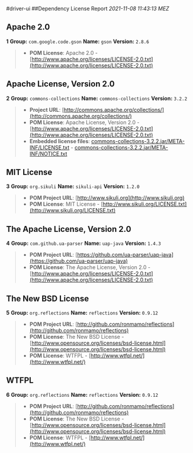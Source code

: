 
#driver-ui
##Dependency License Report
_2021-11-08 11:43:13 MEZ_
## Apache 2.0

**1** **Group:** `com.google.code.gson` **Name:** `gson` **Version:** `2.8.6` 
> - **POM License**: Apache 2.0 - [http://www.apache.org/licenses/LICENSE-2.0.txt](http://www.apache.org/licenses/LICENSE-2.0.txt)

## Apache License, Version 2.0

**2** **Group:** `commons-collections` **Name:** `commons-collections` **Version:** `3.2.2` 
> - **Project URL**: [http://commons.apache.org/collections/](http://commons.apache.org/collections/)
> - **POM License**: Apache License, Version 2.0 - [http://www.apache.org/licenses/LICENSE-2.0.txt](http://www.apache.org/licenses/LICENSE-2.0.txt)
> - **Embedded license files**: [commons-collections-3.2.2.jar/META-INF/LICENSE.txt](commons-collections-3.2.2.jar/META-INF/LICENSE.txt) 
    - [commons-collections-3.2.2.jar/META-INF/NOTICE.txt](commons-collections-3.2.2.jar/META-INF/NOTICE.txt)

## MIT License

**3** **Group:** `org.sikuli` **Name:** `sikuli-api` **Version:** `1.2.0` 
> - **POM Project URL**: [http://www.sikuli.org](http://www.sikuli.org)
> - **POM License**: MIT License - [http://www.sikuli.org/LICENSE.txt](http://www.sikuli.org/LICENSE.txt)

## The Apache License, Version 2.0

**4** **Group:** `com.github.ua-parser` **Name:** `uap-java` **Version:** `1.4.3` 
> - **POM Project URL**: [https://github.com/ua-parser/uap-java](https://github.com/ua-parser/uap-java)
> - **POM License**: The Apache License, Version 2.0 - [http://www.apache.org/licenses/LICENSE-2.0.txt](http://www.apache.org/licenses/LICENSE-2.0.txt)

## The New BSD License

**5** **Group:** `org.reflections` **Name:** `reflections` **Version:** `0.9.12` 
> - **POM Project URL**: [http://github.com/ronmamo/reflections](http://github.com/ronmamo/reflections)
> - **POM License**: The New BSD License - [http://www.opensource.org/licenses/bsd-license.html](http://www.opensource.org/licenses/bsd-license.html)
> - **POM License**: WTFPL - [http://www.wtfpl.net/](http://www.wtfpl.net/)

## WTFPL

**6** **Group:** `org.reflections` **Name:** `reflections` **Version:** `0.9.12` 
> - **POM Project URL**: [http://github.com/ronmamo/reflections](http://github.com/ronmamo/reflections)
> - **POM License**: The New BSD License - [http://www.opensource.org/licenses/bsd-license.html](http://www.opensource.org/licenses/bsd-license.html)
> - **POM License**: WTFPL - [http://www.wtfpl.net/](http://www.wtfpl.net/)


